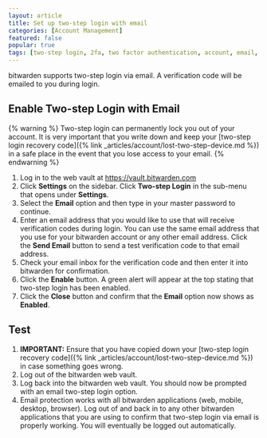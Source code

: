 ```yaml
---
layout: article
title: Set up two-step login with email
categories: [Account Management]
featured: false
popular: true
tags: [two-step login, 2fa, two factor authentication, account, email, totp]
---
```


bitwarden supports two-step login via email. A verification code will be emailed to you during login.

## Enable Two-step Login with Email

{% warning %}
Two-step login can permanently lock you out of your account. It is very important that you write down and keep your [two-step login recovery code]({% link _articles/account/lost-two-step-device.md %}) in a safe place in the event that you lose access to your email.
{% endwarning %}

1. Log in to the web vault at <https://vault.bitwarden.com>
2. Click **Settings** on the sidebar. Click **Two-step Login** in the sub-menu that opens under **Settings**.  
3. Select the **Email** option and then type in your master password to continue.
4. Enter an email address that you would like to use that will receive verification codes during login. You can use the same email address that you use for your bitwarden account or any other email address. Click the **Send Email** button to send a test verification code to that email address.
5. Check your email inbox for the verification code and then enter it into bitwarden for confirmation.
6. Click the **Enable** button. A green alert will appear at the top stating that two-step login has been enabled.
7. Click the **Close** button and confirm that the **Email** option now shows as **Enabled**.

## Test

1. **IMPORTANT:** Ensure that you have copied down your [two-step login recovery code]({% link _articles/account/lost-two-step-device.md %}) in case something goes wrong.
2. Log out of the bitwarden web vault.
3. Log back into the bitwarden web vault. You should now be prompted with an email two-step login option.
4. Email protection works with all bitwarden applications (web, mobile, desktop, browser). Log out of and back in to any other bitwarden applications that you are using to confirm that two-step login via email is properly working. You will eventually be logged out automatically.
